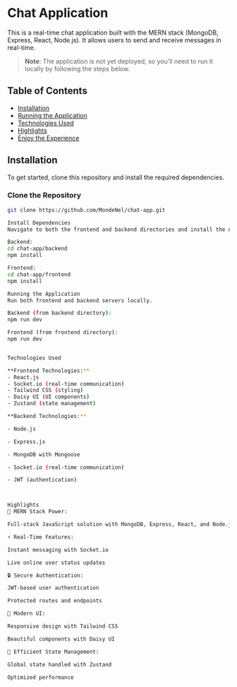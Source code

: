 # Chat Application

This is a real-time chat application built with the MERN stack (MongoDB, Express, React, Node.js). It allows users to send and receive messages in real-time.

> **Note**: The application is not yet deployed, so you'll need to run it locally by following the steps below.

## Table of Contents
- [Installation](#installation)
- [Running the Application](#running-the-application)
- [Technologies Used](#technologies-used)
- [Highlights](#highlights)
- [Enjoy the Experience](#enjoy-the-experience)

## Installation

To get started, clone this repository and install the required dependencies.

### Clone the Repository
```bash
git clone https://github.com/MondeNel/chat-app.git

Install Dependencies
Navigate to both the frontend and backend directories and install the necessary dependencies.

Backend:
cd chat-app/backend
npm install

Frontend:
cd chat-app/frontend
npm install

Running the Application
Run both frontend and backend servers locally.

Backend (from backend directory):
npm run dev

Frontend (from frontend directory):
npm run dev


Technologies Used

**Frontend Technologies:**
- React.js
- Socket.io (real-time communication)
- Tailwind CSS (styling)
- Daisy UI (UI components)
- Zustand (state management)

**Backend Technologies:**

- Node.js

- Express.js

- MongoDB with Mongoose

- Socket.io (real-time communication)

- JWT (authentication)



Highlights
🌟 MERN Stack Power:

Full-stack JavaScript solution with MongoDB, Express, React, and Node.js

⚡ Real-Time Features:

Instant messaging with Socket.io

Live online user status updates

🔒 Secure Authentication:

JWT-based user authentication

Protected routes and endpoints

🎨 Modern UI:

Responsive design with Tailwind CSS

Beautiful components with Daisy UI

🧠 Efficient State Management:

Global state handled with Zustand

Optimized performance